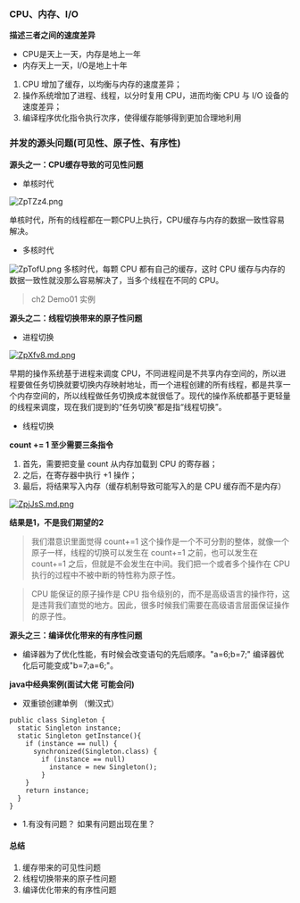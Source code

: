 ### CPU、内存、I/O
**描述三者之间的速度差异**
* CPU是天上一天，内存是地上一年
* 内存天上一天，I/O是地上十年
1. CPU 增加了缓存，以均衡与内存的速度差异；
2. 操作系统增加了进程、线程，以分时复用 CPU，进而均衡 CPU 与 I/O 设备的速度差异；
3. 编译程序优化指令执行次序，使得缓存能够得到更加合理地利用
### 并发的源头问题(可见性、原子性、有序性)
**源头之一：CPU缓存导致的可见性问题**

* 单核时代

![ZpTZz4.png](https://s2.ax1x.com/2019/06/22/ZpTZz4.png)

单核时代，所有的线程都在一颗CPU上执行，CPU缓存与内存的数据一致性容易解决。

* 多核时代

![ZpTofU.png](https://s2.ax1x.com/2019/06/22/ZpTofU.png)
多核时代，每颗 CPU 都有自己的缓存，这时 CPU 缓存与内存的数据一致性就没那么容易解决了，当多个线程在不同的 CPU。
> ch2 Demo01  实例

**源头之二：线程切换带来的原子性问题**

* 进程切换

[![ZpXfv8.md.png](https://s2.ax1x.com/2019/06/22/ZpXfv8.md.png)](https://imgchr.com/i/ZpXfv8)

早期的操作系统基于进程来调度 CPU，不同进程间是不共享内存空间的，所以进程要做任务切换就要切换内存映射地址，而一个进程创建的所有线程，都是共享一个内存空间的，所以线程做任务切换成本就很低了。现代的操作系统都基于更轻量的线程来调度，现在我们提到的“任务切换”都是指“线程切换”。

* 线程切换

**count += 1 至少需要三条指令**
1. 首先，需要把变量 count 从内存加载到 CPU 的寄存器；
2. 之后，在寄存器中执行 +1 操作；
3. 最后，将结果写入内存（缓存机制导致可能写入的是 CPU 缓存而不是内存）

[![ZpjJsS.md.png](https://s2.ax1x.com/2019/06/22/ZpjJsS.md.png)](https://imgchr.com/i/ZpjJsS)

**结果是1，不是我们期望的2**
> 我们潜意识里面觉得 count+=1 这个操作是一个不可分割的整体，就像一个原子一样，线程的切换可以发生在 count+=1 之前，也可以发生在 count+=1 之后，但就是不会发生在中间。我们把一个或者多个操作在 CPU 执行的过程中不被中断的特性称为原子性。

> CPU 能保证的原子操作是 CPU 指令级别的，而不是高级语言的操作符，这是违背我们直觉的地方。因此，很多时候我们需要在高级语言层面保证操作的原子性。

**源头之三：编译优化带来的有序性问题**
* 编译器为了优化性能，有时候会改变语句的先后顺序。"a=6;b=7;" 编译器优化后可能变成"b=7;a=6;"。

**java中经典案例(面试大佬 可能会问)**

* 双重锁创建单例 （懒汉式）
```
public class Singleton {
  static Singleton instance;
  static Singleton getInstance(){
    if (instance == null) {
      synchronized(Singleton.class) {
        if (instance == null)
          instance = new Singleton();
        }
    }
    return instance;
  }
}

```
* 1.有没有问题？ 如果有问题出现在里？




#### 总结
1. 缓存带来的可见性问题
2. 线程切换带来的原子性问题
3. 编译优化带来的有序性问题




